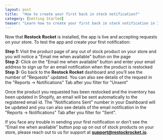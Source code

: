 ```yaml
---
layout: post
title:  "How to create your first back in stock notification?"
category: [Getting Started]
teaser: "Learn how to create your first back in stock notification in 3 simple steps"
---
```

Now that **Restock Rocket** is installed, the app is live and accepting requests on your store. To test the app and create your first notification:

**Step 1:**	Visit the product page of any out of stock product on your store and you will notice a "Email me when available" button on the page
<br/>
**Step 2:**	Click on the "Email me when available" button and enter your email address to sign up for an email notification when the product is restocked
<br/>
**Step 3:**	Go back to the **Restock Rocket** dashboard and you’ll see the number of "Requests" updated. You can also see details of the request in the "Reports -> Notifications" Tab after you filter for "Unsent"

Once the product you requested has been restocked and the inventory has been updated in Shopify, an email will be sent automatically to the registered email id. The "Notifications Sent" number in your Dashboard will be updated and you can also see details of the email notification in the "Reports -> Notifications" Tab after you filter for "Sent".

If you face any trouble in sending your first notification or don’t see the “Email me when available” button pop up on out of stock products on your store, please reach out to us for support at **support@restockrocket.io**.

